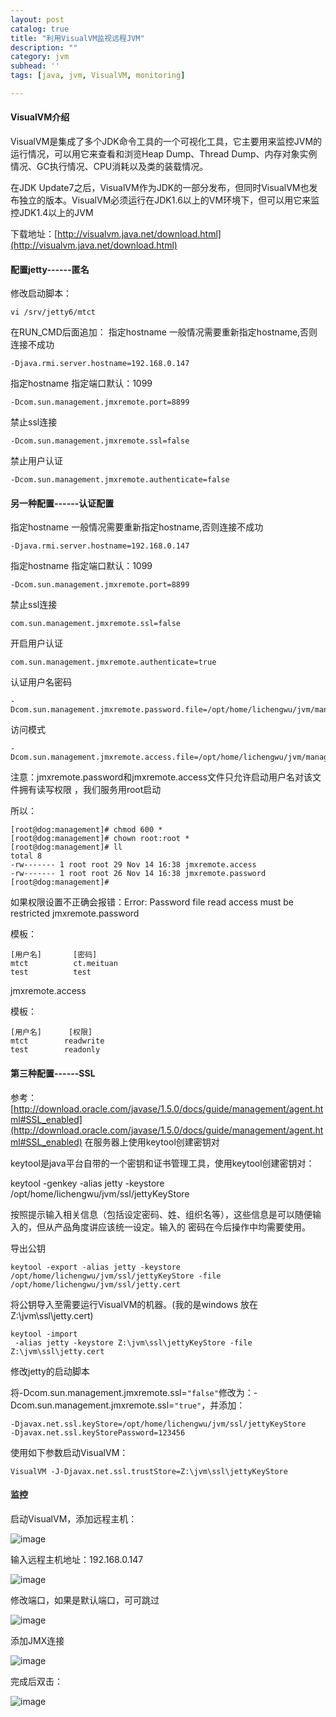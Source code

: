 ```yaml
---
layout: post
catalog: true
title: "利用VisualVM监视远程JVM"
description: ""
category: jvm
subhead: ''
tags: [java, jvm, VisualVM, monitoring]

---
```


#### VisualVM介绍
VisualVM是集成了多个JDK命令工具的一个可视化工具，它主要用来监控JVM的运行情况，可以用它来查看和浏览Heap Dump、Thread Dump、内存对象实例情况、GC执行情况、CPU消耗以及类的装载情况。

在JDK Update7之后，VisualVM作为JDK的一部分发布，但同时VisualVM也发布独立的版本。VisualVM必须运行在JDK1.6以上的VM环境下，但可以用它来监控JDK1.4以上的JVM

下载地址：[http://visualvm.java.net/download.html](http://visualvm.java.net/download.html)

#### 配置jetty------匿名
修改启动脚本：

    vi /srv/jetty6/mtct

在RUN_CMD后面追加：
指定hostname 一般情况需要重新指定hostname,否则连接不成功

    -Djava.rmi.server.hostname=192.168.0.147
指定hostname 指定端口默认：1099

    -Dcom.sun.management.jmxremote.port=8899
禁止ssl连接

    -Dcom.sun.management.jmxremote.ssl=false

禁止用户认证

    -Dcom.sun.management.jmxremote.authenticate=false

#### 另一种配置------认证配置

指定hostname 一般情况需要重新指定hostname,否则连接不成功

    -Djava.rmi.server.hostname=192.168.0.147
指定hostname 指定端口默认：1099

    -Dcom.sun.management.jmxremote.port=8899

禁止ssl连接

    com.sun.management.jmxremote.ssl=false

开启用户认证

    com.sun.management.jmxremote.authenticate=true

认证用户名密码

    -Dcom.sun.management.jmxremote.password.file=/opt/home/lichengwu/jvm/management/jmxremote.password

访问模式

    -Dcom.sun.management.jmxremote.access.file=/opt/home/lichengwu/jvm/management/jmxremote.access

注意：jmxremote.password和jmxremote.access文件只允许启动用户名对该文件拥有读写权限 ，我们服务用root启动 

所以：

    [root@dog:management]# chmod 600 *
    [root@dog:management]# chown root:root *
    [root@dog:management]# ll
    total 8
    -rw------- 1 root root 29 Nov 14 16:38 jmxremote.access
    -rw------- 1 root root 26 Nov 14 16:38 jmxremote.password
    [root@dog:management]#

如果权限设置不正确会报错：Error: Password file read access must be restricted
jmxremote.password

模板：

    [用户名]       [密码]
    mtct          ct.meituan
    test          test
jmxremote.access

模板：

    [用户名]      [权限]
    mtct        readwrite
    test        readonly

#### 第三种配置------SSL

参考：[http://download.oracle.com/javase/1.5.0/docs/guide/management/agent.html#SSL_enabled](http://download.oracle.com/javase/1.5.0/docs/guide/management/agent.html#SSL_enabled)
在服务器上使用keytool创建密钥对

keytool是java平台自带的一个密钥和证书管理工具，使用keytool创建密钥对：

keytool -genkey -alias jetty -keystore /opt/home/lichengwu/jvm/ssl/jettyKeyStore

按照提示输入相关信息（包括设定密码、姓、组织名等），这些信息是可以随便输入的，但从产品角度讲应该统一设定。输入的
密码在今后操作中均需要使用。

导出公钥

    keytool -export -alias jetty -keystore /opt/home/lichengwu/jvm/ssl/jettyKeyStore -file /opt/home/lichengwu/jvm/ssl/jetty.cert

将公钥导入至需要运行VisualVM的机器。(我的是windows 放在 Z:\jvm\ssl\jetty.cert)

    keytool -import
     -alias jetty -keystore Z:\jvm\ssl\jettyKeyStore -file Z:\jvm\ssl\jetty.cert
修改jetty的启动脚本

将-Dcom.sun.management.jmxremote.ssl=`"false"`修改为：-Dcom.sun.management.jmxremote.ssl=`"true"`，并添加：

    -Djavax.net.ssl.keyStore=/opt/home/lichengwu/jvm/ssl/jettyKeyStore
    -Djavax.net.ssl.keyStorePassword=123456
    
使用如下参数启动VisualVM：

    VisualVM -J-Djavax.net.ssl.trustStore=Z:\jvm\ssl\jettyKeyStore

#### 监控

启动VisualVM，添加远程主机：

![image](/images/jvm/1_zpseedc55cc.png)

输入远程主机地址：192.168.0.147

![image](/images/jvm/2_zps30d064e6.png)

修改端口，如果是默认端口，可可跳过

![image](/images/jvm/3_zps315c11ae.png)

添加JMX连接

![image](/images/jvm/4_zps8b2d502d.png)

完成后双击：

![image](/images/jvm/5_zpsb1050a31.png)


